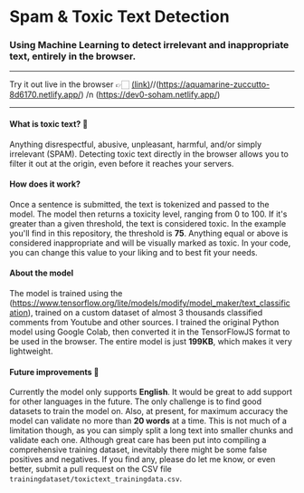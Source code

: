 # Spam & Toxic Text Detection

### Using Machine Learning to detect irrelevant and inappropriate text, entirely in the browser.

---

Try it out live in the browser 👉🏻 [(link)](https://eloquent-chimera-125a10.netlify.app/)//(https://aquamarine-zuccutto-8d6170.netlify.app/)
/n
(https://dev0-soham.netlify.app/)

---

#### What is toxic text? 🤬

Anything disrespectful, abusive, unpleasant, harmful, and/or simply irrelevant (SPAM). Detecting toxic text directly in the browser allows you to filter it out at the origin, even before it reaches your servers.

#### How does it work?

Once a sentence is submitted, the text is tokenized and passed to the model. The model then returns a toxicity level, ranging from 0 to 100. If it's greater than a given threshold, the text is considered toxic. In the example you'll find in this repository, the threshold is **75**. Anything equal or above is considered inappropriate and will be visually marked as toxic. In your code, you can change this value to your liking and to best fit your needs.

#### About the model

The model is trained using the (https://www.tensorflow.org/lite/models/modify/model_maker/text_classification), trained on a custom dataset of almost 3 thousands classified comments from Youtube and other sources. I trained the original Python model using Google Colab, then converted it in the TensorFlowJS format to be used in the browser. The entire model is just **199KB**, which makes it very lightweight.

#### Future improvements 🚀

Currently the model only supports **English**. It would be great to add support for other languages in the future. The only challenge is to find good datasets to train the model on. Also, at present, for maximum accuracy the model can validate no more than **20 words** at a time. This is not much of a limitation though, as you can simply split a long text into smaller chunks and validate each one. Although great care has been put into compiling a comprehensive training dataset, inevitably there might be some false positives and negatives. If you find any, please do let me know, or even better, submit a pull request on the CSV file `trainingdataset/toxictext_trainingdata.csv`.



